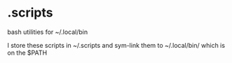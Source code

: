 # .scripts
bash utilities for ~/.local/bin

I store these scripts in ~/.scripts and sym-link
them to ~/.local/bin/ which is on the $PATH

